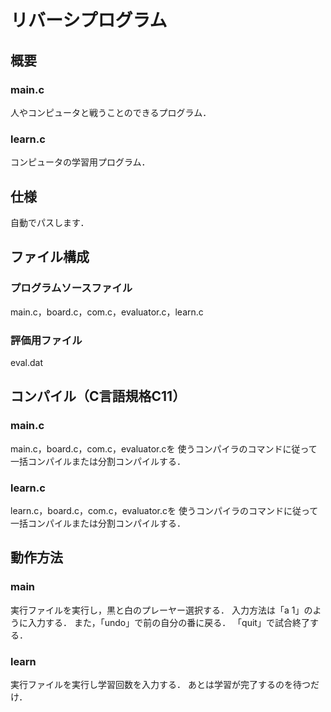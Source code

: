 # リバーシプログラム

## 概要

### main.c

人やコンピュータと戦うことのできるプログラム．

### learn.c

コンピュータの学習用プログラム．

## 仕様

自動でパスします．

## ファイル構成

### プログラムソースファイル

main.c，board.c，com.c，evaluator.c，learn.c

### 評価用ファイル

eval.dat

## コンパイル（C言語規格C11）

### main.c

main.c，board.c，com.c，evaluator.cを
使うコンパイラのコマンドに従って
一括コンパイルまたは分割コンパイルする．

### learn.c

learn.c，board.c，com.c，evaluator.cを
使うコンパイラのコマンドに従って
一括コンパイルまたは分割コンパイルする．

## 動作方法

### main

実行ファイルを実行し，黒と白のプレーヤー選択する．
入力方法は「a 1」のように入力する．
また，「undo」で前の自分の番に戻る．
「quit」で試合終了する．

### learn

実行ファイルを実行し学習回数を入力する．
あとは学習が完了するのを待つだけ．
